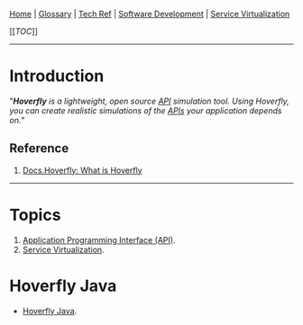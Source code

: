 [Home](/Slalom-LLC/Slalom-Consulting) | [Glossary](/Glossary) | [Tech Ref](/Tech-Ref) | [Software Development](/Tech-Ref/Software-Development) | [Service Virtualization](/Tech-Ref/Software-Development/Service-Virtualization)

[[_TOC_]]

---
# Introduction
"_**Hoverfly** is a lightweight, open source [API](/Tech-Ref/Software-Development/API-\(Application-Programming-Interface\)) simulation tool. Using Hoverfly, you can create realistic simulations of the [APIs](/Tech-Ref/Software-Development/API-\(Application-Programming-Interface\)) your application depends on._"

## Reference
1. [Docs.Hoverfly: What is Hoverfly](https://docs.hoverfly.io/en/latest/#what-is-hoverfly)

---
# Topics
1. [Application Programming Interface (API)](/Tech-Ref/Software-Development/API-\(Application-Programming-Interface\)).
1. [Service Virtualization](/Tech-Ref/Software-Development/Service-Virtualization).

# Hoverfly Java 
- [Hoverfly Java](/Tech-Ref/Software-Development/Service-Virtualization/Hoverfly/Hoverfly-Java).